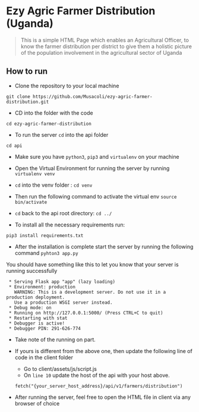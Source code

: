 # Ezy Agric Farmer Distribution (Uganda)

> This is a simple HTML Page which enables an Agricultural Officer, to know the farmer
distribution per district to give them a holistic picture of the
population involvement in the agricultural sector of Uganda

## How to run

-  Clone the repository to your local machine

`git clone https://github.com/Musacoli/ezy-agric-farmer-distribution.git`

-  CD into the folder with the code

`cd ezy-agric-farmer-distribution`

-  To run the server `cd` into the api folder

`cd api`

-  Make sure you have `python3`, `pip3` and `virtualenv` on your machine
-  Open the Virtual Environment for running the server by running 
`virtualenv venv`

- `cd` into the venv folder : `cd venv`
- Then run the following command to activate the virtual env
`source bin/activate`

- `cd` back to the api root directory: `cd ../`
- To install all the necessary requirements run:

`pip3 install requirements.txt`

- After the installation is complete start the server by running the following command
`pyhton3 app.py`

You should have something like this to let you know that your server is running successfully

```
 * Serving Flask app "app" (lazy loading)
 * Environment: production
   WARNING: This is a development server. Do not use it in a production deployment.
   Use a production WSGI server instead.
 * Debug mode: on
 * Running on http://127.0.0.1:5000/ (Press CTRL+C to quit)
 * Restarting with stat
 * Debugger is active!
 * Debugger PIN: 291-626-774
```

- Take note of the running on part.
- If yours is different from the above one, then update the following line of code in the client folder
    - Go to client/assets/js/script.js
    - On `line 10` update the host of the api with your host above.
    
    ```
  fetch("{your_server_host_address}/api/v1/farmers/distribution")
  ```
  
- After running the server, feel free to open the HTML file in client via any browser of choice




